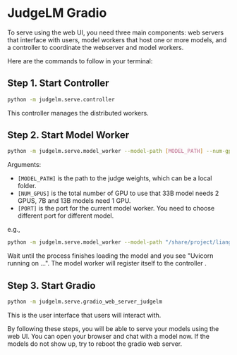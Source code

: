# JudgeLM Gradio

To serve using the web UI, you need three main components: web servers that interface with users, model workers that host one or more models, and a controller to coordinate the webserver and model workers. 

Here are the commands to follow in your terminal:

## Step 1. Start Controller

```bash
python -m judgelm.serve.controller
```

This controller manages the distributed workers.

## Step 2. Start Model Worker 

```bash
python -m judgelm.serve.model_worker --model-path [MODEL_PATH] --num-gpus [NUM_GPUS] --port [PORT]
```

Arguments:
  - `[MODEL_PATH]` is the path to the judge weights, which can be a local folder.
  - `[NUM_GPUS]` is the total number of GPU to use that 33B model needs 2 GPUS, 7B and 13B models need 1 GPU.
  - `[PORT]` is the port for the current model worker. You need to choose different port for different model.

e.g.,

```bash
python -m judgelm.serve.model_worker --model-path "/share/project/lianghuizhu/JudgeLM-Project/judgelm-13b-v1.0-full-model" --num-gpus 1 --port 21003
```

Wait until the process finishes loading the model and you see "Uvicorn running on ...". The model worker will register itself to the controller .

## Step 3. Start Gradio

```bash
python -m judgelm.serve.gradio_web_server_judgelm
```

This is the user interface that users will interact with.

By following these steps, you will be able to serve your models using the web UI. You can open your browser and chat with a model now.
If the models do not show up, try to reboot the gradio web server.